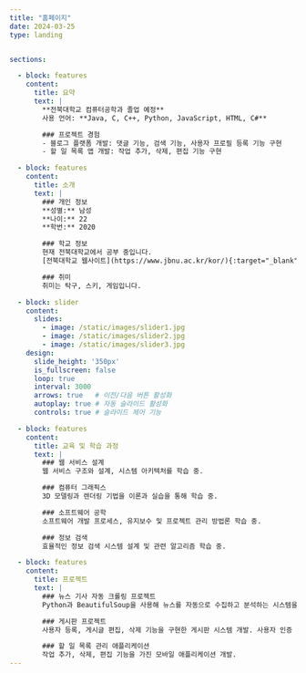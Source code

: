 ```yaml
---
title: "홈페이지"
date: 2024-03-25
type: landing


sections:

  - block: features
    content:
      title: 요약
      text: |
        **전북대학교 컴퓨터공학과 졸업 예정**  
        사용 언어: **Java, C, C++, Python, JavaScript, HTML, C#**

        ### 프로젝트 경험
        - 블로그 플랫폼 개발: 댓글 기능, 검색 기능, 사용자 프로필 등록 기능 구현
        - 할 일 목록 앱 개발: 작업 추가, 삭제, 편집 기능 구현

  - block: features
    content:
      title: 소개
      text: |
        ### 개인 정보
        **성별:** 남성  
        **나이:** 22  
        **학번:** 2020

        ### 학교 정보
        현재 전북대학교에서 공부 중입니다.  
        [전북대학교 웹사이트](https://www.jbnu.ac.kr/kor/){:target="_blank"}

        ### 취미
        취미는 탁구, 스키, 게임입니다.

  - block: slider
    content:
      slides:
        - image: /static/images/slider1.jpg
        - image: /static/images/slider2.jpg
        - image: /static/images/slider3.jpg
    design:
      slide_height: '350px'
      is_fullscreen: false
      loop: true
      interval: 3000
      arrows: true   # 이전/다음 버튼 활성화
      autoplay: true # 자동 슬라이드 활성화
      controls: true # 슬라이드 제어 기능

  - block: features
    content:
      title: 교육 및 학습 과정
      text: |
        ### 웹 서비스 설계
        웹 서비스 구조와 설계, 시스템 아키텍처를 학습 중.

        ### 컴퓨터 그래픽스
        3D 모델링과 렌더링 기법을 이론과 실습을 통해 학습 중.

        ### 소프트웨어 공학
        소프트웨어 개발 프로세스, 유지보수 및 프로젝트 관리 방법론 학습 중.

        ### 정보 검색
        효율적인 정보 검색 시스템 설계 및 관련 알고리즘 학습 중.

  - block: features
    content:
      title: 프로젝트
      text: |
        ### 뉴스 기사 자동 크롤링 프로젝트
        Python과 BeautifulSoup을 사용해 뉴스를 자동으로 수집하고 분석하는 시스템을 개발함.

        ### 게시판 프로젝트
        사용자 등록, 게시글 편집, 삭제 기능을 구현한 게시판 시스템 개발. 사용자 인증 및 권한 관리 기능 포함.

        ### 할 일 목록 관리 애플리케이션
        작업 추가, 삭제, 편집 기능을 가진 모바일 애플리케이션 개발.
---
```

